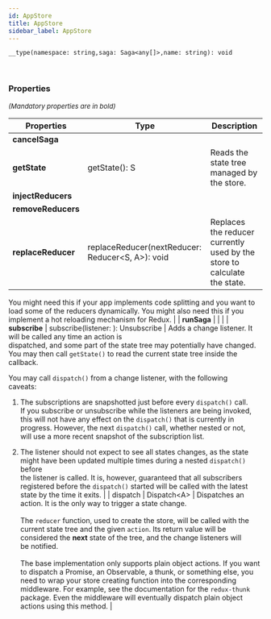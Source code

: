 ```yaml
---
id: AppStore
title: AppStore
sidebar_label: AppStore
---
```


```tsx
__type(namespace: string,saga: Saga<any[]>,name: string): void
```
<br/>



### Properties

<font size="2"><i>(Mandatory properties are in bold)</i></font>

| Properties | Type | Description |
| --------- | ---- | ----------- |
| **cancelSaga** |  |  |
| **getState** | getState(): S | Reads the state tree managed by the store. |
| **injectReducers** |  |  |
| **removeReducers** |  |  |
| **replaceReducer** | replaceReducer(nextReducer: Reducer<S, A\>): void | Replaces the reducer currently used by the store to calculate the state.

You might need this if your app implements code splitting and you want to  
load some of the reducers dynamically. You might also need this if you  
implement a hot reloading mechanism for Redux. |
| **runSaga** |  |  |
| **subscribe** | subscribe(listener: ): Unsubscribe | Adds a change listener. It will be called any time an action is  
dispatched, and some part of the state tree may potentially have changed.  
You may then call `getState()` to read the current state tree inside the  
callback.

You may call `dispatch()` from a change listener, with the following  
caveats:

1. The subscriptions are snapshotted just before every `dispatch()` call.  
If you subscribe or unsubscribe while the listeners are being invoked,  
this will not have any effect on the `dispatch()` that is currently in  
progress. However, the next `dispatch()` call, whether nested or not,  
will use a more recent snapshot of the subscription list.

2. The listener should not expect to see all states changes, as the state  
might have been updated multiple times during a nested `dispatch()` before  
the listener is called. It is, however, guaranteed that all subscribers  
registered before the `dispatch()` started will be called with the latest  
state by the time it exits. |
| dispatch | Dispatch<A\> | Dispatches an action. It is the only way to trigger a state change.<br/><br/>The <code>reducer</code> function, used to create the store, will be called with the<br/>current state tree and the given <code>action</code>. Its return value will be<br/>considered the **next** state of the tree, and the change listeners will<br/>be notified.<br/><br/>The base implementation only supports plain object actions. If you want<br/>to dispatch a Promise, an Observable, a thunk, or something else, you<br/>need to wrap your store creating function into the corresponding<br/>middleware. For example, see the documentation for the <code>redux-thunk</code><br/>package. Even the middleware will eventually dispatch plain object<br/>actions using this method. |
